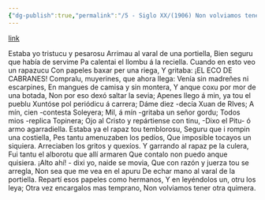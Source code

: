 ```yaml
---
{"dg-publish":true,"permalink":"/5 - Siglo XX/(1906) Non volviamos tener otra quimera/","tags":["#Siglo_20","central","escrito","Cabranes","a1906","Jesús_Arango","poema","periódico"]}
---
```


[link](http://www.elecodecabranes.es/edicion-digital/primera-epoca/eco-n2_180_59_246_0_8_in.html)

Estaba yo tristucu y pesarosu
Arrimau al varal de una portiella,
Bien seguru que había de servime
Pa calentai el llombu á la reciella.
Cuando en esto veo un rapazucu
Con papeles baxar per una riega,
Y gritaba: ¡EL ECO DE CABRANES!
Compralu, muyerines, que ahora llega:
Venía sin madreñes ni escarpines,
En mangues de camisa y sin montera,
Y anque coxu por mor de una botada,
Non por eso dexó saltar la sevia;
Apenes llego á min, ya tou el pueblu
Xuntóse pol periódicu á carrera;
Dáme diez -decía Xuan de RIves;
A mín, cien -contesta Soleyera;
Mil, á mín -gritaba un señor gordu;
Todos mios -replica Topinera;
Ojo al Cristo y repártiense con tinu,
-Dixo el Pitu- ó armo agarradiella.
Estaba ya el rapaz tou temblorosu,
Seguru que i rompin una costiella,
Pes tantu amenuzaben los pedíos,
Que imposible tocayos un siquiera.
Arreciaben los gritos y quexíos.
Y garrando al rapaz pe la culera,
Fui tantu el alborotu que allí armaren
Que contalo non puedo anque quisiera.
¡Alto ahí! - dixi yo, naide se movia,
Que con razón y juerza tou se arregla,
Non sea que me vea en el apuru
De echar mano al varal de la portiella.
Repartí esos papeles como hermanos,
Y en leyéndolos un, otru los leya;
Otra vez encargalos mas temprano,
Non volviamos tener otra quimera.
